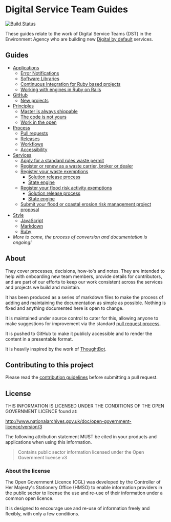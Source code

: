 # Digital Service Team Guides

[![Build Status](https://travis-ci.org/DEFRA/dst-guides.svg?branch=master)](https://travis-ci.org/DEFRA/dst-guides)

These guides relate to the work of Digital Service Teams (DST) in the Environment Agency who are building new [Digital by default](https://www.gov.uk/service-manual/digital-by-default) services.

## Guides

- [Applications](/applications)
  - [Error Notifications](/applications/error-notifications.md)
  - [Software Libraries](/applications/software-libraries.md)
  - [Continuous Integration for Ruby based projects](/applications/ruby_based_ci.md)
  - [Working with engines in Ruby on Rails](/applications/ruby-engines.md)
- [GitHub](/github)
  - [New projects](/process/new_projects.md)
- [Principles](/principles)
  - [Master is always shippable](/principles/master_is_always_shippable.md)
  - [The code is not yours](/principles/code_is_not_yours.md)
  - [Work in the open](/principles/work_in_the_open.md)
- [Process](/process)
  - [Pull requests](/process/pull_request.md)
  - [Releases](/process/releases.md)
  - [Workflows](/process/workflows.md)
  - [Accessibility](/process/accessibility.md)
- [Services](/services)
  - [Apply for a standard rules waste permit](/services/wp)
  - [Register or renew as a waste carrier, broker or dealer](/services/wcr)
  - [Register your waste exemptions](/services/wex)
    - [Solution release process](/services/wex/solution-release-process.md)
    - [State engine](/services/wex/state_engine.md)
  - [Register your flood risk activity exemptions](/services/frae)
    - [Solution release process](/services/frae/solution-release-process.md)
    - [State engine](/services/frae/state_engine.md)
  - [Submit your flood or coastal erosion risk management project proposal](/services/pafs)
- [Style](/style)
  - [JavaScript](/style/javascript.md)
  - [Markdown](/style/markdown.md)
  - [Ruby](/style/ruby.md)
- *More to come, the process of conversion and documentation is ongoing!*

## About

They cover processes, decisions, how-to's and notes. They are intended to help with onboarding new team members, provide details for contributors, and are part of our efforts to keep our work consistent across the services and projects we build and maintain.

It has been produced as a series of markdown files to make the process of adding and maintaining the documentation as simple as possible. Nothing is fixed and anything documented here is open to change.

It is maintained under source control to cater for this, allowing anyone to make suggestions for improvement via the standard [pull request process](https://help.github.com/articles/using-pull-requests/).

It is pushed to GitHub to make it publicly accessible and to render the content in a presentable format.

It is heavily inspired by the work of [ThoughtBot](https://github.com/thoughtbot/guides).

## Contributing to this project

Please read the [contribution guidelines](/CONTRIBUTING.md) before submitting a pull request.

## License

THIS INFORMATION IS LICENSED UNDER THE CONDITIONS OF THE OPEN GOVERNMENT LICENCE found at:

<http://www.nationalarchives.gov.uk/doc/open-government-licence/version/3>

The following attribution statement MUST be cited in your products and applications when using this information.

>Contains public sector information licensed under the Open Government license v3

### About the license

The Open Government Licence (OGL) was developed by the Controller of Her Majesty's Stationery Office (HMSO) to enable information providers in the public sector to license the use and re-use of their information under a common open licence.

It is designed to encourage use and re-use of information freely and flexibly, with only a few conditions.
